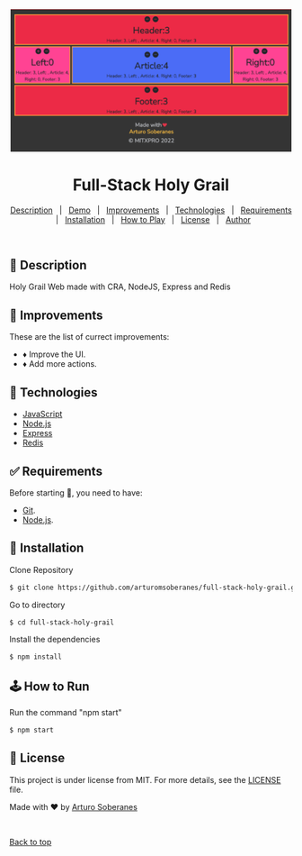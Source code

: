 <div align="center" id="top">
  <img src="screenshot.png"  width="500"/>   
</div>

# <h1 align="center">Full-Stack Holy Grail</h1>

<p align="center">
  <a href="#dart-description">Description</a> &#xa0; | &#xa0; 
  <a href="#dart-demo">Demo</a> &#xa0; | &#xa0;
  <a href="#memo-improvements">Improvements</a> &#xa0; | &#xa0;
  <a href="#art-technologies">Technologies</a> &#xa0; | &#xa0;
  <a href="#white_check_mark-requirements">Requirements</a> &#xa0; | &#xa0;
  <a href="#toolbox-installation">Installation</a> &#xa0; | &#xa0;
  <a href="#joystickhow-to-play">How to Play</a> &#xa0; | &#xa0;
  <a href="#briefcase-license">License</a> &#xa0; | &#xa0;
  <a href="https://github.com/arturomsoberanes" target="_blank">Author</a>
</p>

<br>


## :dart: Description ##

Holy Grail Web made with CRA, NodeJS, Express and Redis

## :memo: Improvements ##

These are the list of currect improvements:

- :diamonds: Improve the UI.	
- :diamonds: Add more actions.	


## :art: Technologies ##

- [JavaScript](https://www.w3schools.com/js/)
- [Node.js](https://nodejs.org/)
- [Express](https://expressjs.com/)
- [Redis](https://redis.io/)

## :white_check_mark: Requirements ##

Before starting :checkered_flag:, you need to have:
- [Git](https://git-scm.com).
- [Node.js](https://nodejs.org/en/).

## :toolbox: Installation ##

Clone Repository

```bash
$ git clone https://github.com/arturomsoberanes/full-stack-holy-grail.git
```
Go to directory

```bash
$ cd full-stack-holy-grail
```
Install the dependencies

```bash
$ npm install 
```

## :joystick:	How to Run ##

Run the command "npm start"

```bash
$ npm start
```


## :briefcase:	 License ##

This project is under license from MIT. For more details, see the [LICENSE](LICENSE) file.


Made with :heart: by <a href="https://github.com/arturomsoberanes" target="_blank">Arturo Soberanes</a>

&#xa0;

<a href="#top">Back to top</a>



